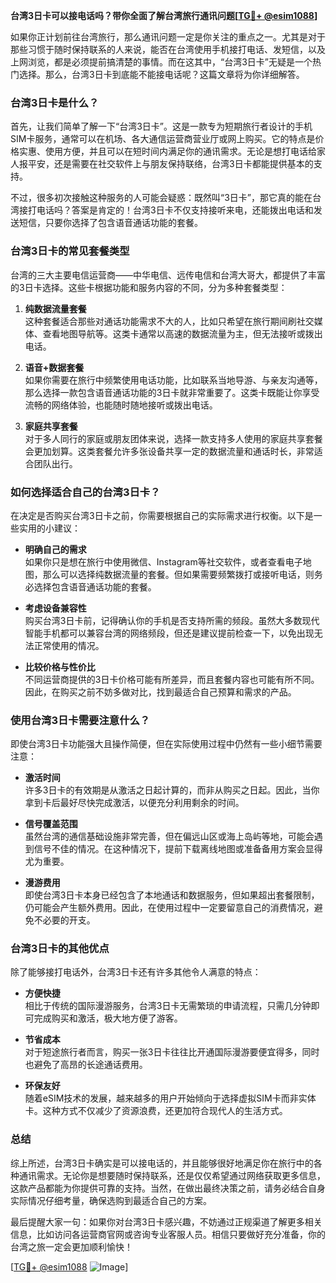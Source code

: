 **台湾3日卡可以接电话吗？带你全面了解台湾旅行通讯问题[[TG💪+ @esim1088](https://t.me/s/esim1088)]**

如果你正计划前往台湾旅行，那么通讯问题一定是你关注的重点之一。尤其是对于那些习惯于随时保持联系的人来说，能否在台湾使用手机接打电话、发短信，以及上网浏览，都是必须提前搞清楚的事情。而在这其中，“台湾3日卡”无疑是一个热门选择。那么，台湾3日卡到底能不能接电话呢？这篇文章将为你详细解答。

### 台湾3日卡是什么？

首先，让我们简单了解一下“台湾3日卡”。这是一款专为短期旅行者设计的手机SIM卡服务，通常可以在机场、各大通信运营商营业厅或网上购买。它的特点是价格实惠、使用方便，并且可以在短时间内满足你的通讯需求。无论是想打电话给家人报平安，还是需要在社交软件上与朋友保持联络，台湾3日卡都能提供基本的支持。

不过，很多初次接触这种服务的人可能会疑惑：既然叫“3日卡”，那它真的能在台湾接打电话吗？答案是肯定的！台湾3日卡不仅支持接听来电，还能拨出电话和发送短信，只要你选择了包含语音通话功能的套餐。

### 台湾3日卡的常见套餐类型

台湾的三大主要电信运营商——中华电信、远传电信和台湾大哥大，都提供了丰富的3日卡选择。这些卡根据功能和服务内容的不同，分为多种套餐类型：

1. **纯数据流量套餐**  
   这种套餐适合那些对通话功能需求不大的人，比如只希望在旅行期间刷社交媒体、查看地图导航等。这类卡通常以高速的数据流量为主，但无法接听或拨出电话。

2. **语音+数据套餐**  
   如果你需要在旅行中频繁使用电话功能，比如联系当地导游、与亲友沟通等，那么选择一款包含语音通话功能的3日卡就非常重要了。这类卡既能让你享受流畅的网络体验，也能随时随地接听或拨出电话。

3. **家庭共享套餐**  
   对于多人同行的家庭或朋友团体来说，选择一款支持多人使用的家庭共享套餐会更加划算。这类套餐允许多张设备共享一定的数据流量和通话时长，非常适合团队出行。

### 如何选择适合自己的台湾3日卡？

在决定是否购买台湾3日卡之前，你需要根据自己的实际需求进行权衡。以下是一些实用的小建议：

- **明确自己的需求**  
  如果你只是想在旅行中使用微信、Instagram等社交软件，或者查看电子地图，那么可以选择纯数据流量的套餐。但如果需要频繁拨打或接听电话，则务必选择包含语音通话功能的套餐。

- **考虑设备兼容性**  
  购买台湾3日卡前，记得确认你的手机是否支持所需的频段。虽然大多数现代智能手机都可以兼容台湾的网络频段，但还是建议提前检查一下，以免出现无法正常使用的情况。

- **比较价格与性价比**  
  不同运营商提供的3日卡价格可能有所差异，而且套餐内容也可能有所不同。因此，在购买之前不妨多做对比，找到最适合自己预算和需求的产品。

### 使用台湾3日卡需要注意什么？

即使台湾3日卡功能强大且操作简便，但在实际使用过程中仍然有一些小细节需要注意：

- **激活时间**  
  许多3日卡的有效期是从激活之日起计算的，而非从购买之日起。因此，当你拿到卡后最好尽快完成激活，以便充分利用剩余的时间。

- **信号覆盖范围**  
  虽然台湾的通信基础设施非常完善，但在偏远山区或海上岛屿等地，可能会遇到信号不佳的情况。在这种情况下，提前下载离线地图或准备备用方案会显得尤为重要。

- **漫游费用**  
  即使台湾3日卡本身已经包含了本地通话和数据服务，但如果超出套餐限制，仍可能会产生额外费用。因此，在使用过程中一定要留意自己的消费情况，避免不必要的开支。

### 台湾3日卡的其他优点

除了能够接打电话外，台湾3日卡还有许多其他令人满意的特点：

- **方便快捷**  
  相比于传统的国际漫游服务，台湾3日卡无需繁琐的申请流程，只需几分钟即可完成购买和激活，极大地方便了游客。

- **节省成本**  
  对于短途旅行者而言，购买一张3日卡往往比开通国际漫游要便宜得多，同时也避免了高昂的长途通话费用。

- **环保友好**  
  随着eSIM技术的发展，越来越多的用户开始倾向于选择虚拟SIM卡而非实体卡。这种方式不仅减少了资源浪费，还更加符合现代人的生活方式。

### 总结

综上所述，台湾3日卡确实是可以接电话的，并且能够很好地满足你在旅行中的各种通讯需求。无论你是想要随时保持联系，还是仅仅希望通过网络获取更多信息，这款产品都能为你提供可靠的支持。当然，在做出最终决策之前，请务必结合自身实际情况仔细考量，确保选购到最适合自己的方案。

最后提醒大家一句：如果你对台湾3日卡感兴趣，不妨通过正规渠道了解更多相关信息，比如访问各运营商官网或咨询专业客服人员。相信只要做好充分准备，你的台湾之旅一定会更加顺利愉快！

[[TG💪+ @esim1088](https://t.me/s/esim1088) ![Image](https://i.postimg.cc/4NQfJmqS/Snipaste-2025-05-13-00-14-12.png)]